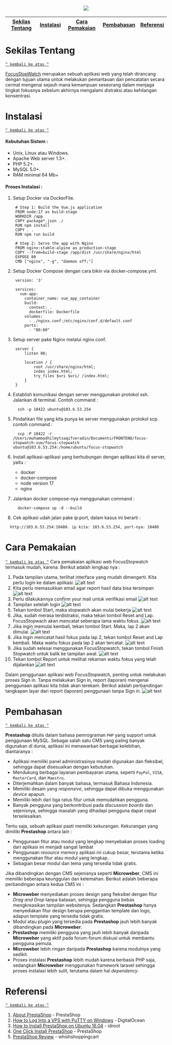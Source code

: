 <h1 align="center"><img src="https://1.bp.blogspot.com/-3za0XKJuLSc/WNfUgBtwwFI/AAAAAAAAGiQ/ADAfpkEiUn0w6FHDjMpt-i3PzYyMBtNQQCLcB/s1600/1.png"></h1>

[Sekilas Tentang](#sekilas-tentang) | [Instalasi](#instalasi) | [Cara Pemakaian](#cara-pemakaian) | [Pembahasan](#pembahasan) | [Referensi](#referensi)
:---:|:---:|:---:|:---:|:---:



# Sekilas Tentang
[`^ kembali ke atas ^`](#)

[FocusStopWatch](https://github.com/hilmyveradin/focusstopwatch-vue) merupakan sebuah aplikasi web yang telah dirancang dengan tujuan utama untuk melakukan pemantauan dan pencatatan secara cermat mengenai sejauh mana kemampuan seseorang dalam menjaga tingkat fokusnya sebelum akhirnya mengalami distraksi atau kehilangan konsentrasi.

# Instalasi
[`^ kembali ke atas ^`](#)

#### Kebutuhan Sistem :
- Unix, Linux atau Windows.
- Apache Web server 1.3+.
- PHP 5.2+.
- MySQL 5.0+.
- RAM minimal 64 Mb+

#### Proses Instalasi :
1. Setup Docker via DockerFile.
   ```
    # Step 1: Build the Vue.js application
    FROM node:17 as build-stage
    WORKDIR /app
    COPY package*.json ./
    RUN npm install
    COPY . .
    RUN npm run build
    
    # Step 2: Serve the app with Nginx
    FROM nginx:stable-alpine as production-stage
    COPY --from=build-stage /app/dist /usr/share/nginx/html
    EXPOSE 80
    CMD ["nginx", "-g", "daemon off;"]
   ```

2. Setup Docker Compose dengan cara bikin via docker-compose.yml.
   ```
    version: '3'
    
    services:
      vue-app:
        container_name: vue_app_container
        build:
          context: .
          dockerfile: Dockerfile
        volumes:
          - ./nginx.conf:/etc/nginx/conf.d/default.conf
        ports:
          - "80:80"
   ```

3. Setup server pake Nginx melalui nginx.conf.
   ```
    server {
        listen 80;
    
        location / {
            root /usr/share/nginx/html;
            index index.html;
            try_files $uri $uri/ /index.html;
        }
    }
    ```
   
4. Establish komunikasi dengan server menggunakan protokol ssh. Jalankan di terminal.
   Contoh command :
   ```
     ssh -p 10422 ubuntu@103.6.53.254
   ```

6. Pindahkan file yang kita punya ke server menggunakan protokol scp.
   contoh command :
   ```
     scp -P 10422 -r /Users/muhammadhilmytsaqifveradin/Documents/FRONTEND/focus-stopwatch-vue/focus-stopwatch ubuntu@103.6.53.254:/home/ubuntu/focus-stopwatch
   ```

8. Install aplikasi-aplikasi yang berhubungan dengan aplikasi kita di server, yaitu :
   - docker
   - docker-compose
   - node version 17
   - nginx

9. Jalankan docker compose-nya menggunakan command :
   ```
     docker-compose up -d --build
   ```

10. Cek aplikasi udah jalan pake ip:port, dalam kasus ini berarti :
   ```
     http://103.6.53.254:10480. ip kita: 103.6.53.254, port-nya: 10480
   ```

# Cara Pemakaian
[`^ kembali ke atas ^`](#)
Cara pemakaian aplikasi web FocusStopwatch termasuk mudah, karena. Berikut adalah lengkap nya : 
   1. Pada tampilan utama, terlihat interface yang mudah dimengerti. Kita perlu login ke dalam aplikasi.
      ![alt text](https://github.com/sagistarz/komdat/blob/main/image/1homepage.png)
   2.  Kita perlu memasukkan email agar report hasil data bisa tersimpan
      ![alt text](https://github.com/sagistarz/komdat/blob/main/image/2sendemail.png)
   3. Perlu dilakukannya confirm your mail untuk verifikasi email
      ![alt text](https://github.com/sagistarz/komdat/blob/main/image/3email.png)
   4. Tampilan setelah login
      ![alt text](https://github.com/sagistarz/komdat/blob/main/image/4signin.png)
   5. Tekan tombol Start, maka stopwatch akan mulai bekerja
      ![alt text](https://github.com/sagistarz/komdat/blob/main/image/5start.png)
   6. Jika, sudah merasa terdistraksi, maka tekan tombol Reset and Lap. FocusStopwach akan mencatat seberapa lama waktu fokus.
       ![alt text](https://github.com/sagistarz/komdat/blob/main/image/6reset.png)
   7. Jika ingin memulai kembali, tekan tombol Start. Maka, lap 2 akan dimulai.
       ![alt text](https://github.com/sagistarz/komdat/blob/main/image/7startagain.png)
   8. Jika ingin mencatat hasil fokus pada lap 2, tekan tombol Reset and Lap kembali. Maka waktu fokus pada lap 2 akan tercatat.
       ![alt text](https://github.com/sagistarz/komdat/blob/main/image/8resetagain.png)
   9. Jika sudah selesai menggunakan FocusStopwatch, tekan tombol Finish Stopwatch untuk balik ke tampilan awal.
       ![alt text](https://github.com/sagistarz/komdat/blob/main/image/9stop.png)
   10. Tekan tombol Report untuk melihat rekaman waktu fokus yang telah dijalankan
       ![alt text](https://github.com/sagistarz/komdat/blob/main/image/10reportIn.png)

Dalam penggunaan aplikasi web FocusStopwatch, penting untuk melakukan proses Sign in. Tanpa melakukan Sign in, report (laporan) mengenai penggunaan aplikasi kita tidak akan terekam. Berikut adalah perbandingan tangkapan layar dari report (laporan) penggunaan tanpa Sign in.
![alt text](https://github.com/sagistarz/komdat/blob/main/image/11reportOut.png)


# Pembahasan
[`^ kembali ke atas ^`](#)

**Prestashop** ditulis dalam bahasa pemrograman `PHP` yang support untuk penggunaan MySQL. Sebagai salah satu CMS yang paling banyak digunakan di dunia, aplikasi ini menawarkan berbagai kelebihan, diantaranya :
- Aplikasi memiliki panel administrasinya mudah digunakan dan fleksibel, sehingga dapat disesuaikan dengan kebutuhan.
- Mendukung berbagai layanan pembayaran utama, seperti `PayPal`, `VISA`, `MasterCard`, dan `Maestro`.
- Diterjemahkan dalam banyak bahasa, termasuk Bahasa Indonesia.
- Memiliki desain yang *responsive*, sehingga dapat dibuka menggunakan *device* apapun.
- Memiliki lebih dari tiga ratus fitur untuk memudahkan pengguna.
- Banyak pengguna yang berkontribusi pada *discussion boards* dan sejenisnya, sehingga masalah yang dihadapi pengguna dapat cepat terselesaikan.

Tentu saja, sebuah aplikasi pasti memiliki kekurangan. Kekurangan yang dimiliki **Prestashop** antara lain :
- Penggunaan fitur atau modul yang lengkap menyebakan proses loading dari aplikasi ini menjadi sangat lambat
- Penggunaan *resource* memory aplikasi ini cukup besar, terutama ketika menggunakan fitur atau modul yang lengkap.
- Sebagian besar modul dan tema yang tersedia tidak gratis.

Jika dibandingkan dengan CMS sejenisnya seperti **Microweber**, CMS ini memiliki beberapa keunggulan dan kelemahan. Berikut adalah beberapa perbandingan antara kedua CMS ini :
- **Microweber** menyediakan proses design yang fleksibel dengan fitur *Drag and Drop* tanpa batasan, sehingga pengguna bebas mengkreasikan tampilan websitenya. Sedangkan **Prestashop** hanya menyediakan fitur design berupa penggantian template dan logo, adapun template yang tersedia tidak gratis.
- Modul atau plugin yang tersedia pada **Prestashop** jauh lebih banyak dibandingkan pada **Microweber**.
- **Prestashop** memiliki pengguna yang jauh lebih banyak daripada **Microweber** yang aktif pada forum-forum diskusi untuk membantu pengguna pemula.
- **Microweber** lebih ringan daripada **Prestashop** karena modulnya yang sedikit.
- Proses instalasi **Prestashop** lebih mudah karena berbasis PHP saja, sedangkan **Microweber** menggunakan framework laravel sehingga proses instalasi lebih sulit, terutama dalam hal *dependency*.



# Referensi
[`^ kembali ke atas ^`](#)

1. [About PrestaShop](https://www.prestashop.com/) - PrestaShop
2. [How to Log Into a VPS with PuTTY on Windows](https://www.digitalocean.com/community/tutorials/how-to-log-into-a-vps-with-putty-windows-users) - DigitalOcean
3. [How to Install PrestaShop on Ubuntu 16.04](http://idroot.net/linux/install-prestashop-ubuntu-16-04/) - idroot
4. [One Click Install PrestaShop](https://www.prestashop.com/blog/en/how-to-install-prestashop/) - PrestaShop
5. [PrestaShop Review](http://whichshoppingcart.com/prestashop.html) - whishshoppingcart
